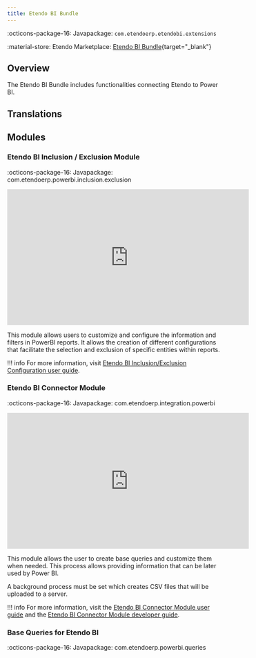 ```yaml
---
title: Etendo BI Bundle
---
```


:octicons-package-16: Javapackage: `com.etendoerp.etendobi.extensions`

:material-store: Etendo Marketplace:  [Etendo BI Bundle](https://marketplace.etendo.cloud/#/product-details?module=11372FBD87F34F80AAADBE1C9369CF83){target="_blank"}

## Overview
The Etendo BI Bundle includes functionalities connecting Etendo to Power BI.

## Translations

## Modules

### Etendo BI Inclusion / Exclusion Module

:octicons-package-16: Javapackage: com.etendoerp.powerbi.inclusion.exclusion

<iframe width="560" height="315" src="https://www.youtube.com/embed/cEuwiUQbUAQ" title="YouTube video player" frameborder="0" allow="accelerometer; autoplay; clipboard-write; encrypted-media; gyroscope; picture-in-picture; web-share" allowfullscreen></iframe>

This module allows users to customize and configure the information and filters in PowerBI reports. It allows the creation of different configurations that facilitate the selection and exclusion of specific entities within reports.

!!! info
    For more information, visit [Etendo BI Inclusion/Exclusion Configuration user guide](../../../../../user-guide/etendo-classic/optional-features/bundles/etendobi-extensions/inclusion-exclusion-configuration.md).

### Etendo BI Connector Module

:octicons-package-16: Javapackage: com.etendoerp.integration.powerbi

<iframe width="560" height="315" src="https://www.youtube.com/embed/z9EBff_qBDE" title="YouTube video player" frameborder="0" allow="accelerometer; autoplay; clipboard-write; encrypted-media; gyroscope; picture-in-picture; web-share" allowfullscreen></iframe>

This module allows the user to create base queries and customize them when needed. This process allows providing information that can be later used by Power BI. 

A background process must be set which creates CSV files that will be uploaded to a server.  

!!! info
    For more information, visit the [Etendo BI Connector Module user guide](../../../../../user-guide/etendo-classic/optional-features/bundles/etendobi-extensions/etendo-bi-connector.md) and the [Etendo BI Connector Module developer guide](../../../../../developer-guide/etendo-classic/bundles/etendo-bi-bundle.md#etendo-bi-connector).

### Base Queries for Etendo BI 

:octicons-package-16: Javapackage: com.etendoerp.powerbi.queries